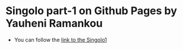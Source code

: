 # Singolo part-1 on Github Pages by Yauheni Ramankou
* You can follow the [link to the Singolo1](https://mrchester.github.io/singolo/singolo1.html)